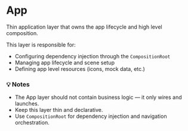 
# App

Thin application layer that owns the app lifecycle and high level composition.

This layer is responsible for:
- Configuring dependency injection through the `CompositionRoot`
- Managing app lifecycle and scene setup
- Defining app level resources (icons, mock data, etc.)

### 💡 Notes

- The App layer should not contain business logic — it only wires and launches.
- Keep this layer thin and declarative.
- Use `CompositionRoot` for dependency injection and navigation orchestration.
